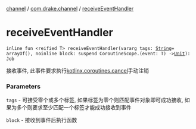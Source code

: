 [channel](../index.md) / [com.drake.channel](index.md) / [receiveEventHandler](./receive-event-handler.md)

# receiveEventHandler

`inline fun <reified T> receiveEventHandler(vararg tags: `[`String`](https://kotlinlang.org/api/latest/jvm/stdlib/kotlin/-string/index.html)` = arrayOf(), noinline block: suspend CoroutineScope.(event: T) -> `[`Unit`](https://kotlinlang.org/api/latest/jvm/stdlib/kotlin/-unit/index.html)`): Job`

接收事件, 此事件要求执行[kotlinx.coroutines.cancel](#)手动注销

### Parameters

`tags` - 可接受零个或多个标签, 如果标签为零个则匹配事件对象即可成功接收, 如果为多个则要求至少匹配一个标签才能成功接收到事件

`block` - 接收到事件后执行函数